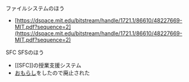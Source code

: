 ファイルシステムのほう
- [https://dspace.mit.edu/bitstream/handle/1721.1/86610/48227669-MIT.pdf?sequence=2](https://dspace.mit.edu/bitstream/handle/1721.1/86610/48227669-MIT.pdf?sequence=2)

SFC SFSのほう
- [[SFC]]の授業支援システム
- [おもらし](https://www.sfc.keio.ac.jp/news/015056.html)をしたので廃止された

